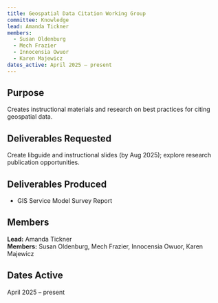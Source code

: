 ```yaml
---
title: Geospatial Data Citation Working Group
committee: Knowledge
lead: Amanda Tickner
members:
  - Susan Oldenburg
  - Mech Frazier
  - Innocensia Owuor
  - Karen Majewicz
dates_active: April 2025 – present
---
```


## Purpose
Creates instructional materials and research on best practices for citing geospatial data.

## Deliverables Requested
Create libguide and instructional slides (by Aug 2025); explore research publication opportunities.

## Deliverables Produced
- GIS Service Model Survey Report

## Members
**Lead:** Amanda Tickner  
**Members:** Susan Oldenburg, Mech Frazier, Innocensia Owuor, Karen Majewicz

## Dates Active
April 2025 – present
